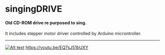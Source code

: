 # singingDRIVE
<h4>Old CD-ROM drive re purposed to sing.</h4>

It includes stepper motor driver controlled by Arduino microntroller.

<hr>

[![Alt text](https://img.youtube.com/vi/EQ7sJ51bUXY/0.jpg)](https://www.youtube.com/watch?v=EQ7sJ51bUXY)
https://youtu.be/EQ7sJ51bUXY
